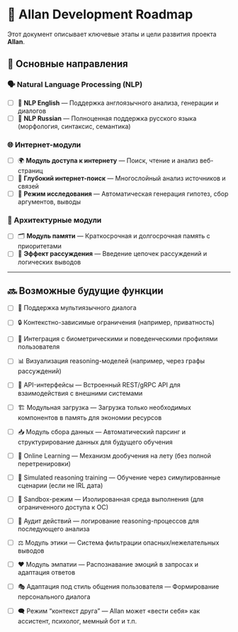 # 🧭 Allan Development Roadmap

Этот документ описывает ключевые этапы и цели развития проекта **Allan**.

## 📌 Основные направления

### 🗣 Natural Language Processing (NLP)

- [ ] 📘 **NLP English** — Поддержка англоязычного анализа, генерации и диалогов
- [ ] 📙 **NLP Russian** — Полноценная поддержка русского языка (морфология, синтаксис, семантика)

### 🌐 Интернет-модули

- [ ] 🌍 **Модуль доступа к интернету** — Поиск, чтение и анализ веб-страниц
- [ ] 🧠 **Глубокий интернет-поиск** — Многослойный анализ источников и связей
- [ ] 🧭 **Режим исследования** — Автоматическая генерация гипотез, сбор аргументов, выводы

### 🧱 Архитектурные модули

- [ ] 🗂 **Модуль памяти** — Краткосрочная и долгосрочная память с приоритетами
- [ ] 🤔 **Эффект рассуждения** — Введение цепочек рассуждений и логических выводов

---

## 🔜 Возможные будущие функции

- [ ] 🧩 Поддержка мультиязычного диалога
- [ ] 🔒 Контекстно-зависимые ограничения (например, приватность)
- [ ] 🧬 Интеграция с биометрическими и поведенческими профилями пользователя
- [ ] 📊 Визуализация reasoning-моделей (например, через графы рассуждений)

- [ ] 🧩 API-интерфейсы — Встроенный REST/gRPC API для взаимодействия с внешними системами
- [ ] 🏗 Модульная загрузка — Загрузка только необходимых компонентов в память для экономии ресурсов
- [ ] 📥 Модуль сбора данных — Автоматический парсинг и структурирование данных для будущего обучения
- [ ] 🔄 Online Learning — Механизм дообучения на лету (без полной перетренировки)
- [ ] 🧪 Simulated reasoning training — Обучение через симулированные сценарии (если не IRL дата)
- [ ] 🧱 Sandbox-режим — Изолированная среда выполнения (для ограниченного доступа к ОС)
- [ ] 🧮 Аудит действий — логирование reasoning-процессов для последующего анализа
- [ ] ⚖️ Модуль этики — Система фильтрации опасных/нежелательных выводов
- [ ] ❤️ Модуль эмпатии — Распознавание эмоций в запросах и адаптация ответов
- [ ] 🎭 Адаптация под стиль общения пользователя — Формирование персонального диалога
- [ ] 🗨 Режим “контекст друга” — Allan может «вести себя» как ассистент, психолог, мемный бот и т.п.
